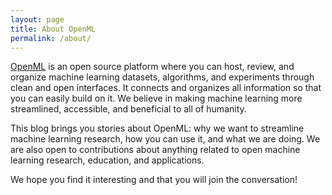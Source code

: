 ```yaml
---
layout: page
title: About OpenML
permalink: /about/
---
```


[OpenML](https://www.openml.org) is an open source platform where you can host, review, and organize machine learning datasets, algorithms, and experiments through clean and open interfaces. It connects and organizes all information so that you can easily build on it. We believe in making machine learning more streamlined, accessible, and beneficial to all of humanity.

This blog brings you stories about OpenML: why we want to streamline machine learning research, how you can use it, and what we are doing. 
We are also open to contributions about anything related to open machine learning research, education, and applications.

We hope you find it interesting and that you will join the conversation!

